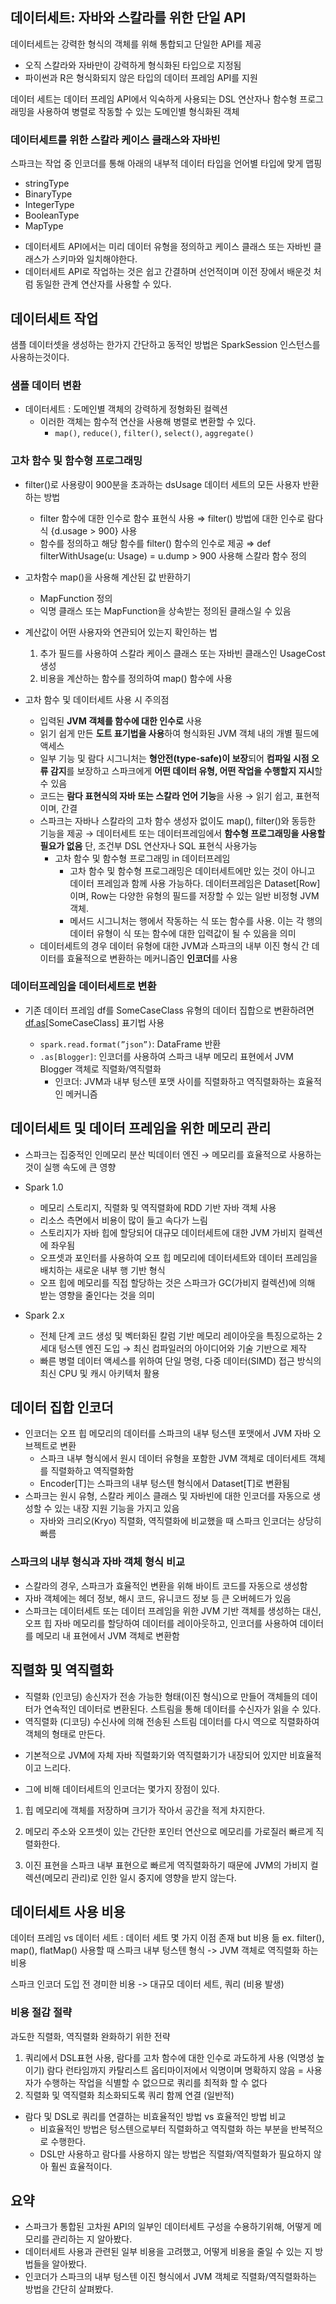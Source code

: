 ## 데이터세트: 자바와 스칼라를 위한 단일 API

데이터세트는 강력한 형식의 객체를 위해 통합되고 단일한 API를 제공

- 오직 스칼라와 자바만이 강력하게 형식화된 타입으로 지정됨
- 파이썬과 R은 형식화되지 않은 타입의 데이터 프레임 API를 지원

데이터 세트는 데이터 프레임 API에서 익숙하게 사용되는 DSL 연산자나 함수형 프로그래밍을 사용하여 병렬로 작동할 수 있는 도메인별 형식화된 객체

### 데이터세트를 위한 스칼라 케이스 클래스와 자바빈

스파크는 작업 중 인코더를  통해 아래의 내부적 데이터 타입을 언어별 타입에 맞게 맵핑

- stringType
- BinaryType
- IntegerType
- BooleanType
- MapType

* 데이터세트 API에서는 미리 데이터 유형을 정의하고 케이스 클래스 또는 자바빈 클래스가 스키마와 일치해야한다.
* 데이터세트 API로 작업하는 것은 쉽고 간결하며 선언적이며 이전 장에서 배운것 처럼 동일한 관계 연산자를 사용할 수 있다.

## 데이터세트 작업
샘플 데이터셋을 생성하는 한가지 간단하고 동적인 방법은 SparkSession 인스턴스를 사용하는것이다.

### 샘플 데이터 변환

- 데이터세트 : 도메인별 객체의 강력하게 정형화된 컬렉션
    - 이러한 객체는 함수적 연산을 사용해 병렬로 변환할 수 있다.
        - `map()`, `reduce()`, `filter()`, `select()`, `aggregate()`

### 고차 함수 및 함수형 프로그래밍

- filter()로 사용량이 900분을 초과하는 dsUsage 데이터 세트의 모든 사용자 반환하는 방법
    - filter 함수에 대한 인수로 함수 표현식 사용
    ⇒ filter() 방법에 대한 인수로 람다 식 {d.usage > 900} 사용
    - 함수를 정의하고 해당 함수를 filter() 함수의 인수로 제공
    ⇒ def filterWithUsage(u: Usage) = u.dump > 900 사용해 스칼라 함수 정의
- 고차함수 map()을 사용해 계산된 값 반환하기
    - MapFunction<T> 정의
    - 익명 클래스 또는 MapFunction<T>을 상속받는 정의된 클래스일 수 있음

- 계산값이 어떤 사용자와 연관되어 있는지 확인하는 법
    1. 추가 필드를 사용하여 스칼라 케이스 클래스 또는 자바빈 클래스인 UsageCost 생성
    2. 비용을 계산하는 함수를 정의하여 map() 함수에 사용
    
- 고차 함수 및 데이터세트 사용 시 주의점
    - 입력된 **JVM 객체를 함수에 대한 인수로** 사용
    - 읽기 쉽게 만든 **도트 표기법을 사용**하여 형식화된 JVM 객체 내의 개별 필드에 액세스
    - 일부 기능 및 람다 시그니처는 **형안전(type-safe)이 보장**되어 **컴파일 시점 오류 감지**를 보장하고 스파크에게 **어떤 데이터 유형, 어떤 작업을 수행할지 지시**할 수 있음
    - 코드는 **람다 표현식의 자바 또는 스칼라 언어 기능**을 사용 → 읽기 쉽고, 표현적이며, 간결
    - 스파크는 자바나 스칼라의 고차 함수 생성자 없이도 map(), filter()와 동등한 기능을 제공 → 데이터세트 또는 데이터프레임에서 **함수형 프로그래밍을 사용할 필요가 없음**
    단, 조건부 DSL 연산자나 SQL 표현식 사용가능
        - 고차 함수 및 함수형 프로그래밍 in 데이터프레임
            - 고차 함수 및 함수형 프로그래밍은 데이터세트에만 있는 것이 아니고 데이터 프레임과 함께 사용 가능하다. 데이터프레임은 Dataset[Row]이며, Row는 다양한 유형의 필드를 저장할 수 있는 일반 비정형 JVM 객체.
            - 메서드 시그니처는 행에서 작동하는 식 또는 함수를 사용. 이는 각 행의 데이터 유형이 식 또는 함수에 대한 입력값이 될 수 있음을 의미
    - 데이터세트의 경우 데이터 유형에 대한 JVM과 스파크의 내부 이진 형식 간 데이터를 효율적으로 변환하는 메커니즘인 **인코더**를 사용

### 데이터프레임을 데이터세트로 변환

- 기존 데이터 프레임 df를 SomeCaseClass 유형의 데이터 집합으로 변환하려면 [df.as](http://df.as/)[SomeCaseClass] 표기법 사용
    
    - `spark.read.format(”json”)`: DataFrame<Row> 반환
    - `.as[Blogger]`: 인코더를 사용하여 스파크 내부 메모리 표현에서 JVM Blogger 객체로 직렬화/역직렬화
        - 인코더: JVM과 내부 텅스텐 포맷 사이를 직렬화하고 역직렬화하는 효율적인 메커니즘

## 데이터세트 및 데이터 프레임을 위한 메모리 관리

- 스파크는 집중적인 인메모리 분산 빅데이터 엔진 → 메모리를 효율적으로 사용하는 것이 실행 속도에 큰 영향
- Spark 1.0
    - 메모리 스토리지, 직렬화 및 역직렬화에 RDD 기반 자바 객체 사용
    - 리소스 측면에서 비용이 많이 들고 속다가 느림
    - 스토리지가 자바 힙에 할당되어 대규모 데이터세트에 대한 JVM 가비지 컬렉션에 좌우됨
    - 오프셋과 포인터를 사용하여 오프 힙 메모리에 데이터세트와 데이터 프레임을 배치하는 새로운 내부 행 기반 형식
    - 오프 힙에 메모리를 직접 할당하는 것은 스파크가 GC(가비지 컬렉션)에 의해 받는 영향을 줄인다는 것을 의미
      
- Spark 2.x
    - 전체 단계 코드 생성 및 벡터화된 칼럼 기반 메모리 레이아웃을 특징으로하는 2세대 텅스텐 엔진 도입 → 최신 컴파일러의 아이디어와 기술 기반으로 제작
    - 빠른 병렬 데이터 액세스를 위하여 단일 명령, 다중 데이터(SIMD) 접근 방식의 최신 CPU 및 캐시 아키텍처 활용

## 데이터 집합 인코더

- 인코더는 오프 힙 메모리의 데이터를 스파크의 내부 텅스텐 포맷에서 JVM 자바 오브젝트로 변환
    - 스파크 내부 형식에서 원시 데이터 유형을 포함한 JVM 객체로 데이터세트 객체를 직렬화하고 역직렬화함
    - Encoder[T]는 스파크의 내부 텅스텐 형식에서 Dataset[T]로 변환됨
- 스파크는 원시 유형, 스칼라 케이스 클래스 및 자바빈에 대한 인코더를 자동으로 생성할 수 있는 내장 지원 기능을 가지고 있음
    - 자바와 크리오(Kryo) 직렬화, 역직렬화에 비교했을 때 스파크 인코더는 상당히 빠름

### 스파크의 내부 형식과 자바 객체 형식 비교

- 스칼라의 경우, 스파크가 효율적인 변환을 위해 바이트 코드를 자동으로 생성함
- 자바 객체에는 헤더 정보, 해시 코드, 유니코드 정보 등 큰 오버헤드가 있음
- 스파크는 데이터세트 또는 데이터 프레임을 위한 JVM 기반 객체를 생성하는 대신,
오프 힙 자바 메모리를 할당하여 데이터를 레이아웃하고, 
인코더를 사용하여 데이터를 메모리 내 표현에서 JVM 객체로 변환함


## 직렬화 및 역직렬화

- 직렬화 (인코딩)
송신자가 전송 가능한 형태(이진 형식)으로 만들어 객체들의 데이터가 연속적인 데이터로 변환된다.
스트림을 통해 데이터를 수신자가 읽을 수 있다.
- 역직렬화 (디코딩)
수신사에 의해 전송된 스트림 데이터를 다시 역으로 직렬화하여 객체의 형태로 만든다. 

* 기본적으로 JVM에 자체 자바 직렬화기와 역직렬화기가 내장되어 있지만 비효율적이고 느리다. 

* 그에 비해 데이터세트의 인코더는 몇가지 장점이 있다.
1. 힙 메모리에 객체를 저장하며 크기가 작아서 공간을 적게 차지한다. 

2. 메모리 주소와 오프셋이 있는 간단한 포인터 연산으로 메모리를 가로질러 빠르게 직렬화한다.

3. 이진 표현을 스파크 내부 표현으로 빠르게 역직렬화하기 때문에 JVM의 가비지 컬렉션(메모리 관리)로 인한 일시 중지에 영향을 받지 않는다.

## 데이터세트 사용 비용

데이터 프레임 vs 데이터 세트 : 데이터 세트 몇 가지 이점 존재 but 비용 듦
ex. filter(), map(), flatMap() 사용할 때
스파크 내부 텅스텐 형식 -> JVM 객체로 역직렬화 하는 비용

스파크 인코더 도입 전 경미한 비용 -> 대규모 데이터 세트, 쿼리 (비용 발생)

### 비용 절감 절략

과도한 직렬화, 역직렬화 완화하기 위한 전략

1. 쿼리에서 DSL표현 사용, 람다를 고차 함수에 대한 인수로 과도하게 사용 (익명성 높이기)
람다 런타임까지 카탈리스트 옵티마이저에서 익명이며 명확하지 않음
= 사용자가 수행하는 작업을 식별할 수 없으므로 쿼리를 최적화 할 수 없다
2. 직렬화 및 역직렬화 최소화되도록 쿼리 함께 연결 (일반적)

- 람다 및 DSL로 쿼리를 연결하는 비효율적인 방법 vs 효율적인 방법 비교
    - 비효율적인 방법은 텅스텐으로부터 직렬화하고 역직렬화 하는 부분을 반복적으로 수행한다.
    - DSL만 사용하고 람다를 사용하지 않는 방법은 직렬화/역직렬화가 필요하지 않아 훨씬 효율적이다.

## 요약

- 스파크가 통합된 고차원 API의 일부인 데이터세트 구성을 수용하기위해, 어떻게 메모리를 관리하는 지 알아봤다.
- 데이터세트 사용과 관련된 일부 비용을 고려했고, 어떻게 비용을 줄일 수 있는 지 방법들을 알아봤다.
- 인코더가 스파크의 내부 텅스텐 이진 형식에서 JVM 객체로 직렬화/역직렬화하는 방법을 간단히 살펴봤다.
